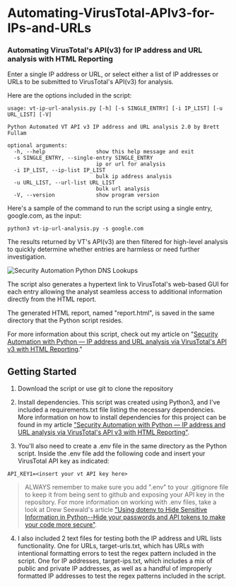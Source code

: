 # Automating-VirusTotal-APIv3-for-IPs-and-URLs
### Automating VirusTotal's API(v3) for IP address and URL analysis with HTML Reporting

Enter a single IP address or URL, or select either a list of IP addresses or URLs to be submitted to VirusTotal's API(v3) for analysis.

Here are the options included in the script:

``` noLineNumbers
usage: vt-ip-url-analysis.py [-h] [-s SINGLE_ENTRY] [-i IP_LIST] [-u URL_LIST] [-V]

Python Automated VT API v3 IP address and URL analysis 2.0 by Brett Fullam

optional arguments:
  -h, --help                show this help message and exit
  -s SINGLE_ENTRY, --single-entry SINGLE_ENTRY
                            ip or url for analysis
  -i IP_LIST, --ip-list IP_LIST
                            bulk ip address analysis
  -u URL_LIST, --url-list URL_LIST
                            bulk url analysis
  -V, --version             show program version
```

Here's a sample of the command to run the script using a single entry, google.com, as the input:

``` noLineNumbers
python3 vt-ip-url-analysis.py -s google.com
```

The results returned by VT's API(v3) are then filtered for high-level analysis to quickly determine whether entries are harmless or need further investigation.

![Security Automation Python DNS Lookups](https://www.brettfullam.com/static/1bc2c826633bfac4fdb3f31b637ee33e/69b48/security-automation-virustotal-api-v3.jpg)

The script also generates a hypertext link to VirusTotal's web-based GUI for each entry allowing the analyst seamless access to additional information directly from the HTML report.

The generated HTML report, named "report.html", is saved in the same directory that the Python script resides.

For more information about this script, check out my article on "[Security Automation with Python — IP address and URL analysis via VirusTotal's API v3 with HTML Reporting](https://www.brettfullam.com/security-automation-with-python-ip-address-and-url-analysis-via-virus-totals-api-v-3-with-html-reporting/)." 

## Getting Started

1. Download the script or use git to clone the repository

2. Install dependencies.  This script was created using Python3, and I've included a requirements.txt file listing the necessary dependencies.  More information on how to install dependencies for this project can be found in my article ["Security Automation with Python — IP address and URL analysis via VirusTotal's API v3 with HTML Reporting"](https://www.brettfullam.com/security-automation-with-python-ip-address-and-url-analysis-via-virus-totals-api-v-3-with-html-reporting/).

3. You'll also need to create a .env file in the same directory as the Python script. Inside the .env file add the following code and insert your VirusTotal API key as indicated:

``` noLineNumbers
API_KEY1=<insert your vt API key here>
```

> ALWAYS remember to make sure you add ".env" to your .gitignore file to keep it from being sent to github and exposing your API key in the repository.  For more information on working with .env files, take a look at Drew Seewald's article ["Using dotenv to Hide Sensitive Information in Python--Hide your passwords and API tokens to make your code more secure"](https://towardsdatascience.com/using-dotenv-to-hide-sensitive-information-in-python-77ab9dfdaac8 "Using dotenv to Hide Sensitive Information in Python").

4. I also included 2 text files for testing both the IP address and URL lists functionality.  One for URLs, target-urls.txt, which has URLs with intentional formatting errors to test the regex pattern included in the script.  One for IP addresses, target-ips.txt, which includes a mix of public and private IP addresses, as well as a handful of improperly formatted IP addresses to test the regex patterns included in the script.